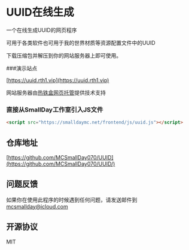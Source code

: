 # UUID在线生成
一个在线生成UUID的网页程序

可用于各类软件也可用于我的世界材质等资源配置文件中的UUID

下载压缩包并解压到你的网站服务器上即可使用。

###演示站点

[https://uuid.rth1.vip](https://uuid.rth1.vip)

网站服务器由[热铁盒网页托管](https://host.retiehe.com)提供技术支持

### 直接从SmallDay工作室引入JS文件
```HTML
<script src="https://smalldaymc.net/frontend/js/uuid.js"></script>
```

## 仓库地址
[https://github.com/MCSmallDay070/UUID](https://github.com/MCSmallDay070/UUID/)

## 问题反馈
如果你在使用此程序的时候遇到任何问题，请发送邮件到[mcsmallday@icloud.com](mailto:mcsmallday@icloud.com)

## 开源协议
MIT
